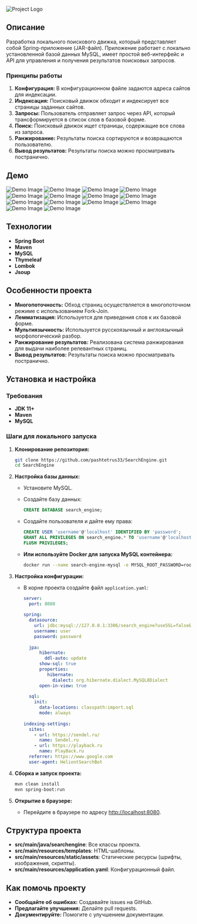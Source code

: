 ﻿![Project Logo](screenshots/logo.png)

## Описание

Разработка локального поискового движка, который представляет собой Spring-приложение (JAR-файл). Приложение работает с локально установленной базой данных MySQL, имеет простой веб-интерфейс и API для управления и получения результатов поисковых запросов.

### Принципы работы

1. **Конфигурация:** В конфигурационном файле задаются адреса сайтов для индексации.
2. **Индексация:** Поисковый движок обходит и индексирует все страницы заданных сайтов.
3. **Запросы:** Пользователь отправляет запрос через API, который трансформируется в список слов в базовой форме.
4. **Поиск:** Поисковый движок ищет страницы, содержащие все слова из запроса.
5. **Ранжирование:** Результаты поиска сортируются и возвращаются пользователю.
6. **Вывод результатов:** Результаты поиска можно просматривать постранично.

## Демо

![Demo Image](screenshots/1.png)
![Demo Image](screenshots/2.png)
![Demo Image](screenshots/3.png)
![Demo Image](screenshots/4.png)
![Demo Image](screenshots/5.png)
![Demo Image](screenshots/6.png)
![Demo Image](screenshots/7.png)
![Demo Image](screenshots/8.png)
![Demo Image](screenshots/9.png)
![Demo Image](screenshots/10.png)
![Demo Image](screenshots/11.png)
![Demo Image](screenshots/12.png)
![Demo Image](screenshots/13.png)
![Demo Image](screenshots/14.png)

## Технологии

- **Spring Boot**
- **Maven**
- **MySQL**
- **Thymeleaf**
- **Lombok**
- **Jsoup**

## Особенности проекта

- **Многопоточность:** Обход страниц осуществляется в многопоточном режиме с использованием Fork-Join.
- **Лемматизация:** Используется для приведения слов к их базовой форме.
- **Мультиязычность:** Используется русскоязычный и англоязычный морфологический разбор.
- **Ранжирование результатов:** Реализована система ранжирования для выдачи наиболее релевантных страниц.
- **Вывод результатов:** Результаты поиска можно просматривать постранично.

## Установка и настройка

### Требования

- **JDK 11+**
- **Maven**
- **MySQL**

### Шаги для локального запуска

1. **Клонирование репозитория:**
    ```sh
    git clone https://github.com/pashtetrus33/SearchEngine.git
    cd SearchEngine
    ```

2. **Настройка базы данных:**
    - Установите MySQL.
    - Создайте базу данных:
      ```sql
      CREATE DATABASE search_engine;
      ```
    - Создайте пользователя и дайте ему права:
      ```sql
      CREATE USER 'username'@'localhost' IDENTIFIED BY 'password';
      GRANT ALL PRIVILEGES ON search_engine.* TO 'username'@'localhost';
      FLUSH PRIVILEGES;
      ```

    - **Или используйте Docker для запуска MySQL контейнера:**
      ```sh
      docker run --name search-engine-mysql -e MYSQL_ROOT_PASSWORD=root -e MYSQL_DATABASE=search_engine -e MYSQL_USER=username -e MYSQL_PASSWORD=password -p 3306:3306 -d mysql:8
      ```

3. **Настройка конфигурации:**
    - В корне проекта создайте файл `application.yaml`:
      ```yaml
      server:
        port: 8080
         
      spring:
        datasource:
          url: jdbc:mysql://127.0.0.1:3306/search_engine?useSSL=false&requireSSL=false&allowPublicKeyRetrieval=true
          username: user
          password: password
         
        jpa:
            hibernate:
              ddl-auto: update
            show-sql: true
            properties:
               hibernate:
                 dialect: org.hibernate.dialect.MySQL8Dialect
            open-in-view: true
         
        sql:
          init:
            data-locations: classpath:import.sql
            mode: always
         
      indexing-settings:
        sites:
          - url: https://sendel.ru/
            name: Sendel.ru
          - url: https://playback.ru
            name: PlayBack.ru
        referrer: https://www.google.com
        user-agent: HeliontSearchBot
        ```

4. **Сборка и запуск проекта:**
    ```sh
    mvn clean install
    mvn spring-boot:run
    ```

5. **Открытие в браузере:**
    - Перейдите в браузере по адресу [http://localhost:8080](http://localhost:8080).

## Структура проекта

- **src/main/java/searchengine**: Все классы проекта.
- **src/main/resources/templates**: HTML-шаблоны.
- **src/main/resources/static/assets**: Статические ресурсы (шрифты, изображения, скрипты).
- **src/main/resources/application.yaml**: Конфигурационный файл.


## Как помочь проекту

- **Сообщайте об ошибках:** Создавайте issues на GitHub.
- **Предлагайте улучшения:** Делайте pull requests.
- **Документируйте:** Помогите с улучшением документации.
